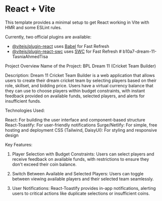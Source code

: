 # React + Vite

This template provides a minimal setup to get React working in Vite with HMR and some ESLint rules.

Currently, two official plugins are available:

- [@vitejs/plugin-react](https://github.com/vitejs/vite-plugin-react/blob/main/packages/plugin-react/README.md) uses [Babel](https://babeljs.io/) for Fast Refresh
- [@vitejs/plugin-react-swc](https://github.com/vitejs/vite-plugin-react-swc) uses [SWC](https://swc.rs/) for Fast Refresh
#   b 1 0 a 7 - d r e a m - 1 1 - T a s n i a A h m e d T i s a 



Project Overview
Name of the Project: BPL Dream 11 (Cricket Team Builder)

Description:
Dream 11 Cricket Team Builder is a web application that allows users to create their dream cricket team by selecting players based on their role, skillset, and bidding price. Users have a virtual currency balance that they can use to choose players within budget constraints, with instant feedback provided on available funds, selected players, and alerts for insufficient funds.

Technologies Used:

React: For building the user interface and component-based structure
React-Toastify: For user-friendly notifications
Surge/Netlify: For simple, free hosting and deployment
CSS (Tailwind, DaisyUI): For styling and responsive design

Key Features:

1. Player Selection with Budget Constraints:
Users can select players and receive feedback on available funds, with restrictions to ensure they don't exceed their coin balance.

2. Switch Between Available and Selected Players:
Users can toggle between viewing available players and their selected team seamlessly.

3. User Notifications:
React-Toastify provides in-app notifications, alerting users to critical actions like duplicate selections or insufficient coins.
 
 
